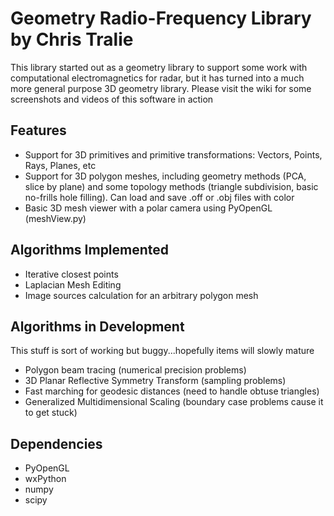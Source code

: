 Geometry Radio-Frequency Library by Chris Tralie
===========

This library started out as a geometry library to support some work with computational electromagnetics for radar, but it has turned into a much more general purpose 3D geometry library.  Please visit the wiki for some screenshots and videos of this software in action

Features
--------------
* Support for 3D primitives and primitive transformations: Vectors, Points, Rays, Planes, etc
* Support for 3D polygon meshes, including geometry methods (PCA, slice by plane) and some topology methods (triangle subdivision, basic no-frills hole filling).  Can load and save .off or .obj files with color
* Basic 3D mesh viewer with a polar camera using PyOpenGL (meshView.py)

Algorithms Implemented
--------------
* Iterative closest points
* Laplacian Mesh Editing
* Image sources calculation for an arbitrary polygon mesh


Algorithms in Development
--------------
This stuff is sort of working but buggy...hopefully items will slowly mature

* Polygon beam tracing (numerical precision problems)
* 3D Planar Reflective Symmetry Transform (sampling problems)
* Fast marching for geodesic distances (need to handle obtuse triangles)
* Generalized Multidimensional Scaling (boundary case problems cause it to get stuck)

Dependencies
--------------
* PyOpenGL
* wxPython
* numpy
* scipy
